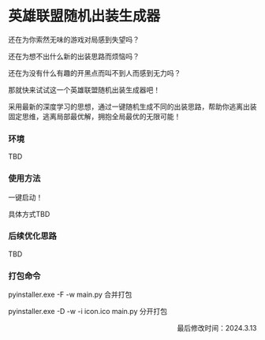 # 英雄联盟随机出装生成器

还在为你索然无味的游戏对局感到失望吗？

还在为想不出什么新的出装思路而烦恼吗？

还在为没有什么有趣的开黑点而叫不到人而感到无力吗？

那就快来试试这一个英雄联盟随机出装生成器吧！

采用最新的深度学习的思想，通过一键随机生成不同的出装思路，帮助你逃离出装固定思维，逃离局部最优解，拥抱全局最优的无限可能！

### 环境

TBD

### 使用方法

一键启动！

具体方式TBD

### 后续优化思路

TBD

### 打包命令

pyinstaller.exe -F -w main.py 合并打包

pyinstaller.exe -D -w -i icon.ico main.py 分开打包	

<div align='right'>最后修改时间：2024.3.13</div> 

